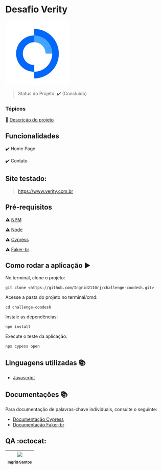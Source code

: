 <h1>Desafio Verity</h1>


![Logo](https://github.com/Ingrid2110rj/challenge-coodesh/blob/main/logo.jfif)


> Status do Projeto: :heavy_check_mark: (Concluído)
> 

### Tópicos

:small_blue_diamond: [Descrição do projeto](https://github.com/Ingrid2110rj/challenge-coodesh/blob/main/Descri%C3%A7%C3%A3odoProjeto.md)



## Funcionalidades

:heavy_check_mark: Home Page

:heavy_check_mark: Contato


## Site testado:

> https://www.verity.com.br


## Pré-requisitos

:warning: [NPM](https://docs.npmjs.com/cli/v6/commands/npm-install)

:warning: [Node](https://nodejs.org/en/download/)

:warning: [Cypress](https://docs.cypress.io/guides/getting-started/installing-cypress#What-you-ll-learn)

:warning: [Faker-br](https://www.npmjs.com/package/faker-br)

## Como rodar a aplicação :arrow_forward:

No terminal, clone o projeto:

```
git clone <https://github.com/Ingrid2110rj/challenge-coodesh.git>

```

Acesse a pasta do projeto no terminal/cmd:

```
cd challenge-coodesh

```

Instale as dependências:

```
npm install

```

Execute o teste da aplicação:

```
npx cypess open

```


## Linguagens utilizadas :books:

- [Javascript](https://www.javascript.com/)

## Documentações :books:

Para documentação de palavras-chave individuais, consulte o seguinte:

 - [Documentação Cypress](https://docs.cypress.io/guides/overview/why-cypress)
 - [Documentação Faker-br](https://www.npmjs.com/package/faker-br/)
 


## QA :octocat:

| [<img src="https://avatars.githubusercontent.com/u/90401515?v=4" width=115><br><sub>Ingrid Santos</sub>](https://github.com/Ingrid2110rj)
| :---: |

